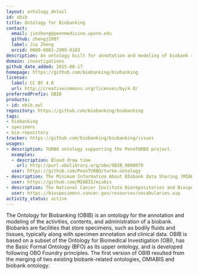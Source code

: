 ```yaml
---
layout: ontology_detail
id: obib
title: Ontology for Biobanking
contact:
  email: jiezheng@pennmedicine.upenn.edu
  github: zhengj2007
  label: Jie Zheng
  orcid: 0000-0002-2999-0103
description: An ontology built for annotation and modeling of biobank repository and biobanking administration
domain: investigations
github_date_added: 2015-08-17
homepage: https://github.com/biobanking/biobanking
license:
  label: CC BY 4.0
  url: http://creativecommons.org/licenses/by/4.0/
preferredPrefix: OBIB
products:
- id: obib.owl
repository: https://github.com/biobanking/biobanking
tags:
- biobanking
- specimens
- bio-repository
tracker: https://github.com/biobanking/biobanking/issues
usages:
- description: TURBO ontology supporting the PennTURBO project.
  examples:
  - description: Blood draw time
    url: http://purl.obolibrary.org/obo/OBIB_0000079
  user: https://github.com/PennTURBO/turbo-ontology
- description: The Minimum Information About BIobank data Sharing (MIABIS) aims to standardize data elements used to describe biobanks, research on samples and associated data. General attributes to describe biobanks, sample collections and studies at an aggregated/metadata level are defined in MIABIS Core 2.0 (Merino-Martinez et al., 2016).
  user: https://github.com/MIABIS/miabis
- description: The National Cancer Institute Biorepositories and Biospecimen Research Branch (BBRB) is an international leader in research and policy activities related to biospecimen collection, processing, and storage, also known as biobanking.
  user: https://biospecimens.cancer.gov/resources/vocabularies.asp
activity_status: active
---
```


The Ontology for Biobanking (OBIB) is an ontology for the annotation and modeling of the activities, contents, and administration of a biobank. Biobanks are facilities that store specimens, such as bodily fluids and tissues, typically along with specimen annotation and clinical data. OBIB is based on a subset of the Ontology for Biomedical Investigation (OBI), has the Basic Formal Ontology (BFO) as its upper ontology, and is developed following OBO Foundry principles. The first version of OBIB resulted from the merging of two existing biobank-related ontologies, OMIABIS and biobank ontology.
